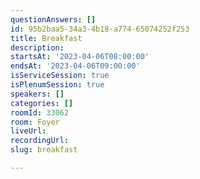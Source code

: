 ```yaml
---
questionAnswers: []
id: 95b2baa5-34a3-4b18-a774-65074252f253
title: Breakfast
description: 
startsAt: '2023-04-06T08:00:00'
endsAt: '2023-04-06T09:00:00'
isServiceSession: true
isPlenumSession: true
speakers: []
categories: []
roomId: 33062
room: Foyer
liveUrl: 
recordingUrl: 
slug: breakfast

---
```

